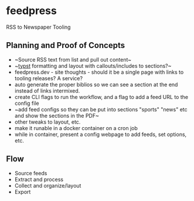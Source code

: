 # feedpress
RSS to Newspaper Tooling

## Planning and Proof of Concepts
- ~Source RSS text from list and pull out content~
- ~[typst](https://github.com/typst/typst) formatting and layout with callouts/includes to sections?~
- feedpress.dev - site thoughts - should it be a single page with links to tooling releases?  A service? 
- auto generate the proper biblios so we can see a section at the end instead of links intermixed.
- create CLI flags to run the workflow, and a flag to add a feed URL to the config file
- ~add feed configs so they can be put into sections "sports" "news" etc and show the sections in the PDF~
- other tweaks to layout, etc.
- make it runable in a docker container on a cron job
- while in container, present a config webpage to add feeds, set options, etc.

## Flow

- Source feeds
- Extract and process
- Collect and organize/layout
- Export
